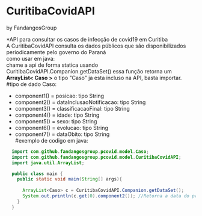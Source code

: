 # CuritibaCovidAPI
by FandangosGroup

*API para consultar os casos de infecção de covid19 em Curitiba<br>
A CuritibaCovidAPI consulta os dados públicos que são disponibilizados periodicamente pelo governo do Paraná<br>
como usar em java:<br>
chame a api de forma statica usando CuritibaCovidAPI.Companion.getDataSet() essa função retorna um **ArrayList< Caso >** o tipo "Caso" ja esta incluso na API, basta importar.<br>
  #tipo de dado Caso:<br>
*  component1() = posicao: tipo String
*  component2() = dataInclusaoNotificacao: tipo String
*  component3() = classificacaoFinal: tipo String
*  component4() = idade: tipo String
*  component5() = sexo: tipo String
*  component6() = evolucao: tipo String
*  component7() = dataObito: tipo String <br>
#exemplo de codigo em java:</p>
  ```java
    import com.github.fandangosgroup.pcovid.model.Caso;
    import com.github.fandangosgroup.pcovid.model.CuritibaCovidAPI;
    import java.util.ArrayList;

    public class main {
      public static void main(String[] args){
      
        ArrayList<Caso> c = CuritibaCovidAPI.Companion.getDataSet();
        System.out.println(c.get(0).component2()); //Retorna a data do primeiro caso em curitiba.
      }
    }
